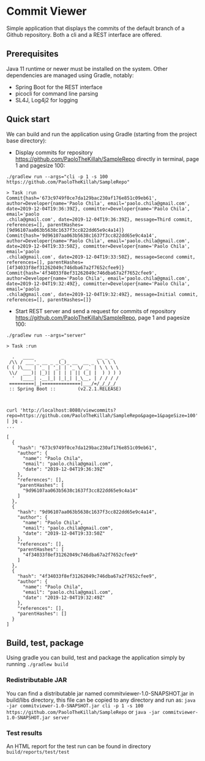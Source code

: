 # Commit Viewer
Simple application that displays the commits of the default branch of a Github repository.
Both a cli and a REST interface are offered.

## Prerequisites
Java 11 runtime or newer must be installed on the system.
Other dependencies are managed using Gradle, notably:
- Spring Boot for the REST interface
- picocli  for command line parsing
- SL4J, Log4j2 for logging

## Quick start
We can build and run the application using Gradle (starting from the project base directory):

- Display commits for repository https://github.com/PaoloTheKillah/SampleRepo directly in terminal, page 1 and pagesize 100:
```
./gradlew run --args="cli -p 1 -s 100  https://github.com/PaoloTheKillah/SampleRepo"

> Task :run
Commit{hash='673c9749f0ce7da129bac230af176e851c09eb61', author=Developer{name='Paolo Chila', email='paolo.chila@gmail.com', date=2019-12-04T19:36:39Z}, committer=Developer{name='Paolo Chila', email='paolo
.chila@gmail.com', date=2019-12-04T19:36:39Z}, message=Third commit, references=[], parentHashes=[9d96107aa063b5638c1637f3cc822dd65e9c4a14]}
Commit{hash='9d96107aa063b5638c1637f3cc822dd65e9c4a14', author=Developer{name='Paolo Chila', email='paolo.chila@gmail.com', date=2019-12-04T19:33:50Z}, committer=Developer{name='Paolo Chila', email='paolo
.chila@gmail.com', date=2019-12-04T19:33:50Z}, message=Second commit, references=[], parentHashes=[4f34033f8ef31262049c746dba67a2f7652cfee9]}
Commit{hash='4f34033f8ef31262049c746dba67a2f7652cfee9', author=Developer{name='Paolo Chila', email='paolo.chila@gmail.com', date=2019-12-04T19:32:49Z}, committer=Developer{name='Paolo Chila', email='paolo
.chila@gmail.com', date=2019-12-04T19:32:49Z}, message=Initial commit, references=[], parentHashes=[]}

```

- Start REST server and send a request for commits of repository https://github.com/PaoloTheKillah/SampleRepo, page 1 and pagesize 100:
```
./gradlew run --args="server"

> Task :run

  .   ____          _            __ _ _
 /\\ / ___'_ __ _ _(_)_ __  __ _ \ \ \ \
( ( )\___ | '_ | '_| | '_ \/ _` | \ \ \ \
 \\/  ___)| |_)| | | | | || (_| |  ) ) ) )
  '  |____| .__|_| |_|_| |_\__, | / / / /
 =========|_|==============|___/=/_/_/_/
 :: Spring Boot ::        (v2.2.1.RELEASE)



```
```
curl 'http://localhost:8080/viewcommits?repo=https://github.com/PaoloTheKillah/SampleRepo&page=1&pageSize=100' | jq .
...

[
  {
    "hash": "673c9749f0ce7da129bac230af176e851c09eb61",
    "author": {
      "name": "Paolo Chila",
      "email": "paolo.chila@gmail.com",
      "date": "2019-12-04T19:36:39Z"
    },
    "references": [],
    "parentHashes": [
      "9d96107aa063b5638c1637f3cc822dd65e9c4a14"
    ]
  },
  {
    "hash": "9d96107aa063b5638c1637f3cc822dd65e9c4a14",
    "author": {
      "name": "Paolo Chila",
      "email": "paolo.chila@gmail.com",
      "date": "2019-12-04T19:33:50Z"
    },
    "references": [],
    "parentHashes": [
      "4f34033f8ef31262049c746dba67a2f7652cfee9"
    ]
  },
  {
    "hash": "4f34033f8ef31262049c746dba67a2f7652cfee9",
    "author": {
      "name": "Paolo Chila",
      "email": "paolo.chila@gmail.com",
      "date": "2019-12-04T19:32:49Z"
    },
    "references": [],
    "parentHashes": []
  }
]
```


## Build, test, package
Using gradle you can build, test and package the application simply by running
`./gradlew build`

### Redistributable JAR
You can find a distributable jar named commitviewer-1.0-SNAPSHOT.jar in build/libs directory, this file can be copied 
to any directory and run as:
`java -jar commitviewer-1.0-SNAPSHOT.jar cli -p 1 -s 100  https://github.com/PaoloTheKillah/SampleRepo` or `java -jar commitviewer-1.0-SNAPSHOT.jar server`

### Test results
An HTML report for the test run can be found in directory `build/reports/test/test`
